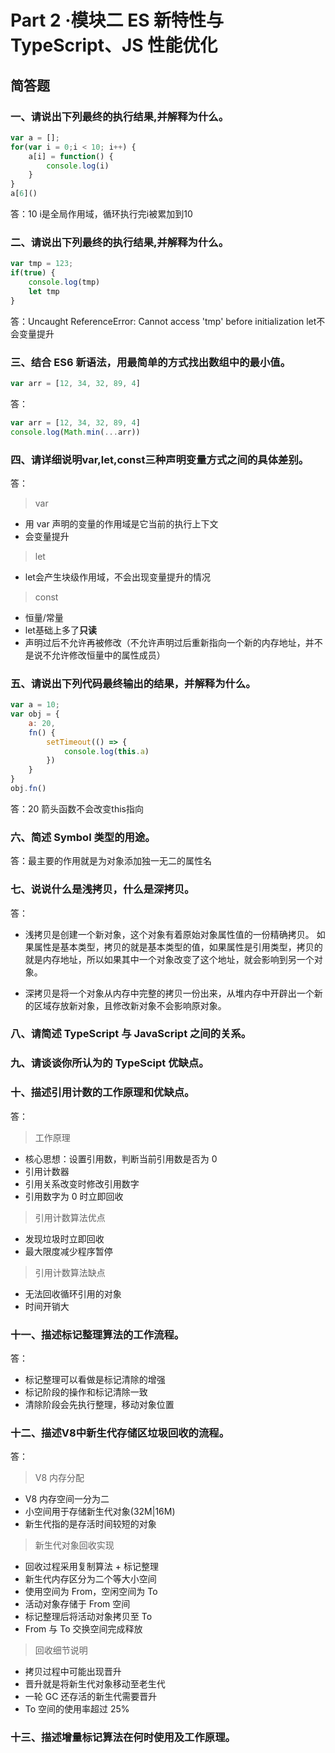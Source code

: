 # Part 2 ·模块二 ES 新特性与 TypeScript、JS 性能优化

## 简答题

### 一、请说出下列最终的执行结果,并解释为什么。

```javascript
var a = [];
for(var i = 0;i < 10; i++) {
    a[i] = function() {
        console.log(i)
    }
}
a[6]()
```
答：10 i是全局作用域，循环执行完i被累加到10
### 二、请说出下列最终的执行结果,并解释为什么。

```javascript
var tmp = 123;
if(true) {
    console.log(tmp)
    let tmp
}
```
答：Uncaught ReferenceError: Cannot access 'tmp' before initialization  let不会变量提升
### 三、结合 ES6 新语法，用最简单的方式找出数组中的最小值。

```javascript
var arr = [12, 34, 32, 89, 4]
```

答：

```javascript
var arr = [12, 34, 32, 89, 4]
console.log(Math.min(...arr))
```

### 四、请详细说明var,let,const三种声明变量方式之间的具体差别。
答：
> var

- 用 var 声明的变量的作用域是它当前的执行上下文
- 会变量提升

> let

- let会产生块级作用域，不会出现变量提升的情况

> const

- 恒量/常量
- let基础上多了**只读**
- 声明过后不允许再被修改（不允许声明过后重新指向一个新的内存地址，并不是说不允许修改恒量中的属性成员）

### 五、请说出下列代码最终输出的结果，并解释为什么。

```javascript
var a = 10;
var obj = {
    a: 20,
    fn() {
        setTimeout(() => {
            console.log(this.a)
        })
    }
}
obj.fn()
```

答：20  箭头函数不会改变this指向

### 六、简述 Symbol 类型的用途。

答：最主要的作用就是为对象添加独一无二的属性名

### 七、说说什么是浅拷贝，什么是深拷贝。

答：
- 浅拷贝是创建一个新对象，这个对象有着原始对象属性值的一份精确拷贝。
如果属性是基本类型，拷贝的就是基本类型的值，如果属性是引用类型，拷贝的就是内存地址，所以如果其中一个对象改变了这个地址，就会影响到另一个对象。

- 深拷贝是将一个对象从内存中完整的拷贝一份出来，从堆内存中开辟出一个新的区域存放新对象，且修改新对象不会影响原对象。

### 八、请简述 TypeScript 与 JavaScript 之间的关系。

### 九、请谈谈你所认为的 TypeScipt 优缺点。

### 十、描述引用计数的工作原理和优缺点。

答：

> 工作原理

- 核心思想：设置引用数，判断当前引用数是否为 0
- 引用计数器
- 引用关系改变时修改引用数字
- 引用数字为 0 时立即回收

> 引用计数算法优点

- 发现垃圾时立即回收
- 最大限度减少程序暂停

> 引用计数算法缺点

- 无法回收循环引用的对象
- 时间开销大

### 十一、描述标记整理算法的工作流程。

答：

- 标记整理可以看做是标记清除的增强
- 标记阶段的操作和标记清除一致
- 清除阶段会先执行整理，移动对象位置


### 十二、描述V8中新生代存储区垃圾回收的流程。

答：

> V8 内存分配

- V8 内存空间一分为二
- 小空间用于存储新生代对象(32M|16M)
- 新生代指的是存活时间较短的对象

> 新生代对象回收实现

- 回收过程采用复制算法 + 标记整理
- 新生代内存区分为二个等大小空间
- 使用空间为 From，空闲空间为 To
- 活动对象存储于 From 空间
- 标记整理后将活动对象拷贝至 To
- From 与 To 交换空间完成释放

> 回收细节说明

- 拷贝过程中可能出现晋升
- 晋升就是将新生代对象移动至老生代
- 一轮 GC 还存活的新生代需要晋升
- To 空间的使用率超过 25%


### 十三、描述增量标记算法在何时使用及工作原理。

